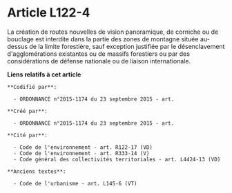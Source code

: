 # Article L122-4

La création de routes nouvelles de vision panoramique, de corniche ou de bouclage est interdite dans la partie des zones de
montagne située au-dessus de la limite forestière, sauf exception justifiée par le désenclavement d'agglomérations existantes
ou de massifs forestiers ou par des considérations de défense nationale ou de liaison internationale.

**Liens relatifs à cet article**

	**Codifié par**:

	  - ORDONNANCE n°2015-1174 du 23 septembre 2015 - art.

	**Créé par**:

	  - ORDONNANCE n°2015-1174 du 23 septembre 2015 - art.

	**Cité par**:

	  - Code de l'environnement - art. R122-17 (VD)
	  - Code de l'environnement - art. R333-14 (V)
	  - Code général des collectivités territoriales - art. L4424-13 (VD)

	**Anciens textes**:

	  - Code de l'urbanisme - art. L145-6 (VT)
